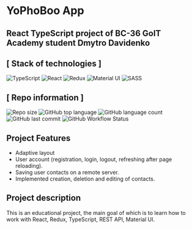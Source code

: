 # YoPhoBoo App

## React TypeScript project of BC-36 GoIT Academy student Dmytro Davidenko

## [ Stack of technologies ]

![TypeScript](https://img.shields.io/badge/TypeScript-007ACC?style=for-the-badge&logo=typescript&logoColor=white)
![React](https://img.shields.io/badge/React-20232A?style=for-the-badge&logo=react&logoColor=61DAFB)
![Redux](https://img.shields.io/badge/Redux-593D88?style=for-the-badge&logo=redux&logoColor=white)
![Material UI](https://img.shields.io/badge/Material%20UI-007FFF?style=for-the-badge&logo=mui&logoColor=white)
![SASS](https://img.shields.io/badge/Sass-CC6699?style=for-the-badge&logo=sass&logoColor=white)

## [ Repo information ]

![Repo size](https://img.shields.io/github/repo-size/Dima-Davidenko/YoPhoBoo)
![GitHub top language](https://img.shields.io/github/languages/top/Dima-Davidenko/YoPhoBoo)
![GitHub language count](https://img.shields.io/github/languages/count/Dima-Davidenko/YoPhoBoo)
![GitHub last commit](https://img.shields.io/github/last-commit/Dima-Davidenko/YoPhoBoo)
![GitHub Workflow Status](https://img.shields.io/github/actions/workflow/status/Dima-Davidenko/YoPhoBoo/.github/workflows/deploy.yml)

## Project Features

- Adaptive layout
- User account (registration, login, logout, refreshing after page reloading).
- Saving user contacts on a remote server.
- Implemented creation, deletion and editing of contacts.

## Project description

This is an educational project, the main goal of which is to learn how to work with React, Redux,
TypeScript, REST API, Material UI.
